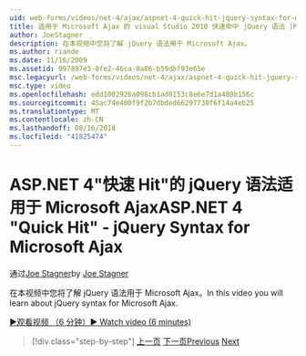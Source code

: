 ```yaml
---
uid: web-forms/videos/net-4/ajax/aspnet-4-quick-hit-jquery-syntax-for-microsoft-ajax
title: 适用于 Microsoft Ajax 的 visual Studio 2010 快速命中 jQuery 语法 |Microsoft Docs
author: JoeStagner
description: 在本视频中您将了解 jQuery 语法用于 Microsoft Ajax。
ms.author: riande
ms.date: 11/16/2009
ms.assetid: 997897e3-8fe2-46ca-8a86-b59dbf93e65e
msc.legacyurl: /web-forms/videos/net-4/ajax/aspnet-4-quick-hit-jquery-syntax-for-microsoft-ajax
msc.type: video
ms.openlocfilehash: edd1002926a098cb1ad0153c8e6e7d1a480b156c
ms.sourcegitcommit: 45ac74e400f9f2b7dbded66297730f6f14a4eb25
ms.translationtype: MT
ms.contentlocale: zh-CN
ms.lasthandoff: 08/16/2018
ms.locfileid: "41825474"
---
```

<a name="aspnet-4-quick-hit---jquery-syntax-for-microsoft-ajax"></a><span data-ttu-id="bad14-103">ASP.NET 4"快速 Hit"的 jQuery 语法适用于 Microsoft Ajax</span><span class="sxs-lookup"><span data-stu-id="bad14-103">ASP.NET 4 "Quick Hit" - jQuery Syntax for Microsoft Ajax</span></span>
====================
<span data-ttu-id="bad14-104">通过[Joe Stagner](https://github.com/JoeStagner)</span><span class="sxs-lookup"><span data-stu-id="bad14-104">by [Joe Stagner](https://github.com/JoeStagner)</span></span>

<span data-ttu-id="bad14-105">在本视频中您将了解 jQuery 语法用于 Microsoft Ajax。</span><span class="sxs-lookup"><span data-stu-id="bad14-105">In this video you will learn about jQuery syntax for Microsoft Ajax.</span></span> 

[<span data-ttu-id="bad14-106">&#9654;观看视频 （6 分钟）</span><span class="sxs-lookup"><span data-stu-id="bad14-106">&#9654; Watch video (6 minutes)</span></span>](https://channel9.msdn.com/Blogs/ASP-NET-Site-Videos/aspnet-4-quick-hit-jquery-syntax-for-microsoft-ajax)

> [!div class="step-by-step"]
> <span data-ttu-id="bad14-107">[上一页](aspnet-4-quick-hit-the-scriptloader.md)
> [下一页](aspnet-4-quick-hit-ajax-data-templates.md)</span><span class="sxs-lookup"><span data-stu-id="bad14-107">[Previous](aspnet-4-quick-hit-the-scriptloader.md)
[Next](aspnet-4-quick-hit-ajax-data-templates.md)</span></span>
